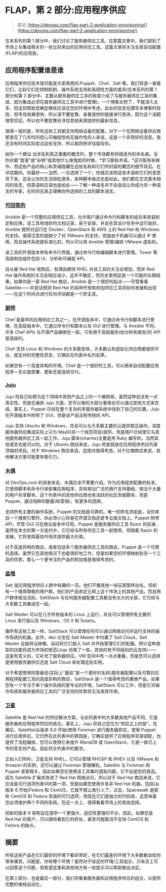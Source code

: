 # FLAP，第 2 部分:应用程序供应

> 原文:[https://devops.com/flap-part-2-application-provisioning/](https://devops.com/flap-part-2-application-provisioning/)

在本系列的第 1 部分中，我们讨论了服务器供应工具。在那篇文章中，我们提到了市场上与集成相关的一些比较突出的应用供应工具。这篇文章将关注全层自动配置(FLAP)的应用层。

## 应用程序配置谁是谁

应用程序供应技术很可能是大家熟悉的:Puppet、Chef、Salt 等。我们将逐一查看它们，比较它们在控制机制、操作系统支持和易用性方面的差异(在本系列的第 1 部分和第 3 部分中，主要从服务器供应工具的角度介绍了与服务器供应工具的集成，因为集成必须在服务器供应工具中进行管理)。一个博客太短了，不能深入太多，但这将帮助您确定哪些应该在您的环境中考虑。此处的信息在撰写本博客时有效，但市场发展很快，所以请不要犹豫，查看提供的链接进行改进。因为这个话题很受欢迎，所以也不要犹豫去寻找其他来源提供的最新信息。

值得一提的是，所有这些工具都支持网络设备的配置。对于一个在网络设备供应商那里花了几年时间担心可编程性和互操作性的人来说，这是一个非常好的消息。我还没有时间实际尝试这些支持，所以我将把评估留给你。

给你一个建议:当涉及到真正重要的概念时，整个市场都有矫揉造作的命名病。当你对着“食谱”或“谷物”或其他什么做鬼脸的时候，*学习那些术语。*这可能有些做作，但这些产品的核心和灵魂隐藏在这些名称和它们所封装的概念的细节背后。在评估期间，你最好——当然，一旦选择了一个，你就应该把这些术语和它们的意思背下来。这会让你的生活轻松很多。各种脚本格式也是如此。他们都在交流基本相同的信息，但英语和日语也是如此——了解一种语言并不会自动让你成为另一种语言的专家。花时间去真正理解你所选择的工具的脚本语言。

### [可回答的](https://www.ansible.com)

Ansible 是一个完整的应用供应工具，允许用户通过命令行和脚本的组合来安装和定制应用。该工具有很好的文档记录，易于安装，并且在其设计任务中运行良好。Ansible 提供对运行在 Docker、OpenStack 和 AWS 上的 Red Hat 和 Windows 的支持。值得注意的是缺少了对 VMware 的支持，但是由于机器可以通过 IP 使用，而且操作系统是标准化的，所以可以用 Ansible 管理/编排 VMware 虚拟机。

该工具的开源版本带有命令行界面，通过命令行和编辑脚本进行管理。Tower 等高级附加组件包括 UI、分析和可编程 API。

自从被 Red Hat 收购后，有理由期待 RHEL 对该工具的关注会增加，而非 Red Hat 操作系统的关注会相应减少。这并不确定，但历史表明这是一个可能的长期结果。如果你是一家 Red Hat 商店，Ansible 是一个很好的起点——尽管看看 Satellite——并尝试预测 Red Hat 的各种开放和附加供应工具将如何发展和出现——在这个时间点进行任何评估都是一个好主意。

### [厨师](https://www.chef.io)

Chef 是最早的应用供应工具之一。在开源版本中，它通过命令行和脚本进行管理，在高级版本中，它通过命令行和脚本以及 GUI 进行管理。与 Ansible 不同，许多 Chef APIs 与开源产品捆绑在一起，只有用于高级服务(如分析和报告)的 API 是高级的。

Chef 支持 Linux 和 Windows 的大多数变体，大多数云和虚拟化供应商都提供平台。就支持的完整性而言，它确实在列表中名列前茅。

如果您有一个高度异构的环境，Chef 是一个很好的工具，可以用来自动配置应用程序—无论是部署、更新还是连续交付。

### [Juju](https://jujucharms.com)

Juju 将自己标榜为这个领域中其他产品之上的一个编排层。虽然这种说法有一点真实性，但是在编排 Juju 方面，您可以做的大部分事情也可以通过其他方式来完成。事实上，Puppet 已经在整个复杂的多服务器系统中找到了自己的位置。Juju 在开源版本中附带了 GUI，但是该产品没有传统的 API。

Juju 支持 Ubuntu 和 Windows，并且可以与大多数主要的云提供商互操作。深度服务器供应集成实际上只为 MaaS(另一个规范项目)提供，但是用户已经使它与其他服务器供应工具一起工作。Juju 脚本(charms)主要是用 Ruby 编写的，当然其他语言也是可以的。对于 Ubuntu 商店来说，Juju 将是我放在应用程序供应列表顶端的项目。对于 Windows 商店来说，这绝对值得考虑。对于红帽商店来说，其他解决方案可能更有吸引力。

### [木偶](https://puppetlabs.com)

对 DevOps.com 的读者来说，木偶应该不需要介绍。作为应用程序配置的标准，它使用脚本和命令行来部署应用程序，具有相当广泛的用户支持基础，相当于大量的用户共享脚本。这个列表中的其他供应商也有活跃的社区贡献脚本，但是 Puppet，通过纯粹的数量(和营销)，有更多的选择。

支持所有主要的操作系统，Puppet 的文档是可靠的。唯一的吹毛求疵是，当你来自一个搜索引擎时，你必须小心你是在开源文档还是专业版文档上。Puppet 附带 API，尽管 GUI 只在商业版本中可用。Puppet 是服务器供应工具 Razor 的前身，虽然在本文的第一次迭代中，它已经与所有供应工具一起使用，但随着 Razor 的发展，它将发挥最佳作用并提供最大价值。

对于高度异构的商店，或者包括多个服务器供应工具的商店，Puppet 是一个可靠的选择。虽然它在其他情况下也能很好地工作，但是如果您的环境映射到另一个工具的优势，那么一个更专注的产品的附加值是值得考虑的。

### [盐堆](https://saltstack.com)

Salt 是应用程序供应人群中有趣的一员。他们不像其他一些玩家那样出名，但却有一个值得尊敬的用户群。他们的产品肯定比得上这个市场上的其他产品，而且用户群体相当活跃。SaltStack 与任何服务器配置工具都没有太大的关联，它已经与大多数工具集成在一起。

Salt Master 可以在几乎所有版本的 Linux 上运行，并且可以管理所有主要的 Linux 发行版以及 Windows、OS X 和 Solaris。

像所有这些工具一样，SaltStack 可以管理任何可以通过网络访问并运行支持的操作系统的机器。此外，dev 分支在 Salt Master 中内置了 Salt Cloud，Salt Master 会旋转云映像，自动将它们放入 Salt 并开始管理它们的配置。预计这种类型的功能将成为市场的规范(Juju 也做了一些，其他的有不同级别的云支持)——这是有意义的，它补充了服务器供应。VM 空间中有一点点重叠，但是您可以选择是使用服务器供应还是 Salt Cloud 来处理这些实例。

对于希望使用同类最佳(实际上“最佳”是一个更好的名称)服务器配置以及可靠的应用程序配置工具的高度异构的商店，SaltStack 是一个值得考虑的重磅产品。如果您有一个专注于单个操作系统的更专业的环境，SaltStack 可以工作，但是它对操作系统和服务器供应工具的广泛支持的优势将无法发挥作用。

### [卫星](https://access.redhat.com/products/red-hat-satellite)

Satellite 是 Red Hat 的供应解决方案。与此列表中的大多数其他产品不同，它是服务器和应用程序供应的结合。事实上，Juju 将自己定位为“供应之上的层”。在幕后，Satellite(从版本 6.0 开始)使用 Foreman 进行服务器供应，使用 Puppet 进行应用供应。它仍然在此列表中的原因是，它确实提供了应用程序资源调配，也提供了流程编排。您可以使用它来提升 MariaDB 或 OpenStack，它是一款已上市的受支持产品，因此符合列表中的要求。

正如人们所料，卫星支持 RHEL。它可以管理 RHOSP 和 RHEV 以及 VMware 和 Amazon 的实例，还可以通过 Foreman 管理裸机。Satellite 与 Foreman 和 Puppet 紧密相关，因此如果您在使用该工具集时遇到问题，它不会是您的首选。因为 Satellite 扩展并改进了 Red Hat 网络访问，所以对于 Red Hat 商店来说，它应该是可行选项列表中的第一项，但是如果您使用许多非 Red Hat 机器，包括(从版本 6 开始)Fedora 和 CentOS，它就不那么吸引人了。过去，Spacewalk 是那些 CentOS 和 Fedora 安装的可行选项，但现在它们是独立的代码库，这意味着您必须维护两个不同的系统。在这一点上，值得看看市场上的其他选择。

较新的版本 6 架构旨在提供一个更强大、适应性更强的平台，因此，如果您是 Red Hat 的客户，可以期待看到它的好处，甚至可能取消不支持 CentOS 和 Fedora 的缺点。

## 摘要

所有这些产品在它们最好的环境下都非常好，在它们最差的环境下大多数都会给你带来痛苦。问题是，你有哪个环境？虽然对于给定的环境/工具组合，只有员工可以回答这个问题，但希望这里和其他地方有一些提示可以帮助做出决定。

在第三部分，也是最后一部分，我们将看看服务器和应用程序供应的组合，以提供完整的堆栈自动化。
